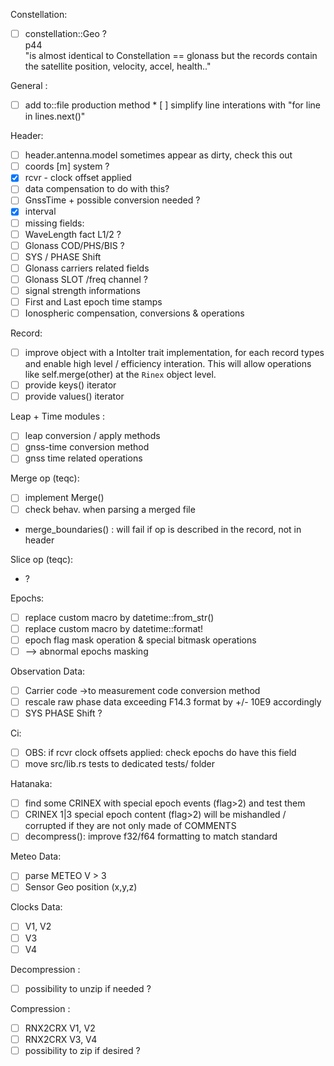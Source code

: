 Constellation:
* [ ] constellation::Geo ?    
p44   
"is almost identical to Constellation == glonass
but the records contain the satellite position, velocity, accel, health.."

General :
* [ ] add to::file production method
* [ ] simplify line interations with "for line in lines.next()"

Header:
* [ ] header.antenna.model sometimes appear as dirty, check this out
* [ ] coords [m] system ?
* [x] rcvr - clock offset applied
 * [ ] data compensation to do with this?
* [ ] GnssTime + possible conversion needed ?
* [x] interval
* [ ] missing fields: 
 * [ ] WaveLength fact L1/2 ?
 * [ ] Glonass COD/PHS/BIS ?
 * [ ] SYS / PHASE Shift
 * [ ] Glonass carriers related fields
 * [ ] Glonass SLOT /freq channel ?
 * [ ] signal strength informations
 * [ ] First and Last epoch time stamps
 * [ ] Ionospheric compensation, conversions & operations

Record:
* [ ] improve object with a IntoIter trait implementation,
for each record types and enable high level / efficiency interation.
This will allow operations like self.merge(other) at the `Rinex` object level.
* [ ] provide keys() iterator
* [ ] provide values() iterator

Leap + Time modules :
* [ ] leap conversion / apply methods
* [ ] gnss-time conversion method 
* [ ] gnss time related operations

Merge op (teqc):
* [ ] implement Merge()
* [ ] check behav. when parsing a merged file 
* merge_boundaries() : will fail if op is described in the record, not in header

Slice op (teqc):
* ?

Epochs:
* [ ] replace custom macro by datetime::from_str() 
* [ ] replace custom macro by datetime::format!
* [ ] epoch flag mask operation & special bitmask operations
 * [ ] --> abnormal epochs masking 

Observation Data:
* [ ] Carrier code ->to measurement code conversion method
* [ ] rescale raw phase data exceeding F14.3 format by +/- 10E9 accordingly
* [ ] SYS PHASE Shift ?

Ci:
* [ ] OBS: if rcvr clock offsets applied: check epochs do have this field
* [ ] move src/lib.rs tests to dedicated tests/ folder 

Hatanaka:
* [ ] find some CRINEX with special epoch events (flag>2) and test them
* [ ] CRINEX 1|3 special epoch content (flag>2)
will be mishandled / corrupted if they are not only made of COMMENTS
* [ ] decompress(): improve f32/f64 formatting to match standard 

Meteo Data:
* [ ] parse METEO V > 3
* [ ] Sensor Geo position (x,y,z)

Clocks Data:
* [ ] V1, V2 
* [ ] V3
* [ ] V4

Decompression : 
* [ ] possibility to unzip if needed ? 

Compression :
* [ ] RNX2CRX V1, V2
* [ ] RNX2CRX V3, V4
* [ ] possibility to zip if desired ?
